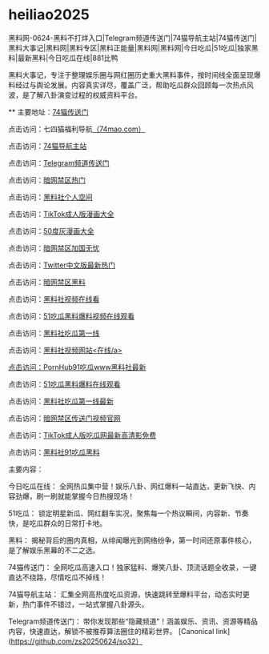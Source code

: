 # heiliao2025
黑料网-0624-黑料不打烊入口|Telegram频道传送门|74猫导航主站|74猫传送门|黑料大事记|黑料网|黑料专区|黑料正能量|黑料网|黑料网|今日吃瓜|51吃瓜|独家黑料|最新黑料|今日吃瓜在线|881比鸭

黑料大事记，专注于整理娱乐圈与网红圈历史重大黑料事件，按时间线全面呈现爆料经过与舆论发展。内容真实详尽，覆盖广泛，帮助吃瓜群众回顾每一次热点风波，是了解八卦演变过程的权威资料平台。

** 主要地址：<a href="https://74mao.com/">74猫传送门</a>

点击访问：七四猫福利导航<a href="https://74mao.com/">（74mao.com）</a>

点击访问：<a href="https://74mao.com/">74猫导航主站</a>

点击访问：<a href="https://74mao.com/">Telegram频道传送门</a>

点击访问：<a href="https://pi08.pages.dev/">暗网禁区热门</a>

点击访问：<a href="https://pi456.pages.dev/">黑料社个人空间</a>

点击访问：<a href="https://pi66.pages.dev/">TikTok成人版漫画大全</a>

点击访问：<a href="https://pi79.pages.dev/">50度灰漫画大全</a>

点击访问：<a href="https://pi13.pages.dev/">暗网禁区加国无忧</a>

点击访问：<a href="https://pi33.pages.dev/">Twitter中文版最新热门</a>

点击访问：<a href="https://pi20.pages.dev/">暗网禁区黑料</a>

点击访问：<a href="https://pi69-01.pages.dev/">黑料社视频在线看</a>

点击访问：<a href="https://pi21.pages.dev/">51吃瓜黑料爆料视频在线观看</a>

点击访问：<a href="https://pi45.pages.dev/">黑料社吃瓜第一线</a>

点击访问：<a href="https://pi69-01.pages.dev/">黑料社视频网站<在线/a>

点击访问：<a href="https://pi08-1.pages.dev/">PornHub91吃瓜www黑料社最新</a>

点击访问：<a href="https://pi21.pages.dev/">51吃瓜黑料爆料在线观看</a>

点击访问：<a href="https://pi45.pages.dev/">黑料社吃瓜第一线最新</a>

点击访问：<a href="https://pi114.pages.dev/">暗网禁区传送门视频官网</a>

点击访问：<a href="https://pi54.pages.dev/">TikTok成人版吃瓜网最新高清影免费</a>

点击访问：<a href="https://pi10-1.pages.dev/">黑料社91吃瓜黑料</a>

主要内容：

今日吃瓜在线：
全网热瓜集中营！娱乐八卦、网红爆料一站直达，更新飞快、内容劲爆，刷一刷就能掌握今日热搜现场！

51吃瓜：
锁定明星新瓜、网红翻车实况，聚焦每一个热议瞬间，内容新、节奏快，是吃瓜群众的日常打卡地。

黑料：
揭秘背后的圈内真相，从绯闻曝光到网络纷争，第一时间还原事件核心，是了解娱乐黑幕的不二之选。

74猫传送门：
全网吃瓜高速入口！独家猛料、爆笑八卦、顶流话题全收录，一键直达不绕路，尽情吃瓜不掉线！

74猫导航主站：
汇集全网高热度吃瓜资源，快速跳转至爆料平台，动态实时更新，热门事件不错过，一站式掌握八卦源头。

Telegram频道传送门：
带你发现那些“隐藏频道”！涵盖娱乐、资讯、资源等精品内容，快速直达，解锁不被推荐算法圈住的精彩世界。
[Canonical link](https://github.com/zs20250624/so32）
